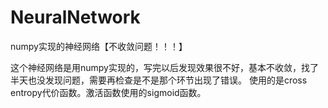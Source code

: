 # NeuralNetwork
numpy实现的神经网络【不收敛问题！！！】

这个神经网络是用numpy实现的，写完以后发现效果很不好，基本不收敛，找了半天也没发现问题，需要再检查是不是那个环节出现了错误。
使用的是cross entropy代价函数。激活函数使用的sigmoid函数。
